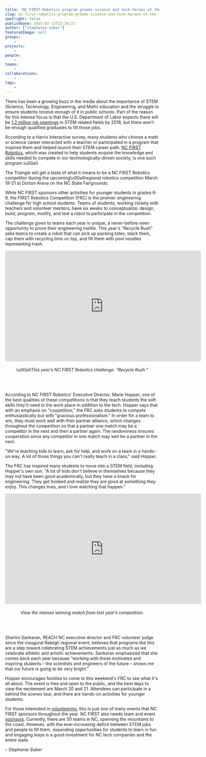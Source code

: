 ```yaml
---
title: "NC FIRST Robotics program grooms science and tech heroes of the future"
slug: nc-first-robotics-program-grooms-science-and-tech-heroes-of-the-future
spotlight: false
publishDate: 2015-03-13T15:26:21
author: ["stephanie-suber"]
featuredImage: null
groups:
    - 
projects:
    - 
people:
    - 
teams: 
    - 
collaborations:
    - 
tags:
    - 
---
```

<p>There has been a growing buzz in the media about the importance of STEM (Science, Technology, Engineering, and Math) education and the struggle to ensure students receive enough of it in public schools. Part of the reason for this intense focus is that the U.S. Department of Labor expects there will be <a href="http://mashable.com/2011/09/07/stem-microsoft-infographic/?utm_source=feedburner&amp;amp;utm_medium=feed&amp;amp;utm_campaign=Feed%3A+Mashable+%28Mashable%29" target="_blank">1.2 million job openings</a> in STEM related fields by 2018, but there won't be enough qualified graduates to fill those jobs.</p>
<p>According to a Harris Interactive survey, many students who choose a math or science career interacted with a teacher or participated in a program that inspired them and helped launch their STEM career path. <a href="http://www.ncfirstrobotics.org/" target="_blank">NC FIRST Robotics</a>, which was created to help students acquire the knowledge and skills needed to compete in our technologically-driven society, is one such program.\u00a0<!--more--></p>
<p>The Triangle will get a taste of what it means to be a NC FIRST Robotics competitor during the upcoming\u00a0regional robotics competition March 19-21 at Dorton Arena on the NC State Fairgrounds.</p>
<p>While NC FIRST sponsors other activities for younger students in grades K-8, the FIRST Robotics Competition (FRC) is the premier engineering challenge for high school students. Teams of students, working closely with teachers and volunteer mentors, have six weeks to conceptualize, design, build, program, modify, and test a robot to participate in the competition.</p>
<p>The challenge given to teams each year is unique, a never-before-seen opportunity to prove their engineering mettle. This year's "Recycle Rush" asks teams to create a robot that can pick up packing totes, stack them, cap them with recycling bins on top, and fill them with pool noodles representing trash.</p>
<p><iframe width="640" height="360" src="https://www.youtube.com/embed/W6UYFKNGHJ8?feature=oembed" frameborder="0" allowfullscreen></iframe></p>
<h6 style="text-align: center;">\u00a0This year&#8217;s NC FIRST Robotics challenge: &#8220;Recycle Rush.&#8221;</h6>
<p>&nbsp;</p>
<p>According to NC FIRST Robotics' Executive Director, Marie Hopper, one of the best qualities of these competitions is that they teach students the soft skills they'll need in the work place in addition to the tech. Hopper says that with an emphasis on "coopetition," the FRC asks students to compete enthusiastically but with "gracious professionalism." In order for a team to win, they must work well with their partner alliance, which changes throughout the competition so that a partner one match may be a competitor in the next and then a partner again. The randomness ensures cooperation since any competitor in one match may well be a partner in the next.</p>
<p>"We're teaching kids to learn, ask for help, and work on a team in a hands-on way. A lot of those things you can't really teach in a class," said Hopper.</p>
<p>The FRC has inspired many students to move into a STEM field, including Hopper's own son. "A lot of kids don't believe in themselves because they may not have been good academically, but they have a knack for engineering. They get hooked and realize they are good at something they enjoy. This changes lives, and I love watching that happen."</p>
<p><iframe width="640" height="360" src="https://www.youtube.com/embed/qstasn_fzCM?feature=oembed" frameborder="0" allowfullscreen></iframe></p>
<h6 style="text-align: center;">View the intense winning match from last year&#8217;s competition.</h6>
<p>&nbsp;</p>
<p>Sharlini Sankaran, REACH NC executive director and FRC volunteer judge since the inaugural Raleigh regional event, believes that programs like this are a step toward celebrating STEM achievements just as much as we celebrate athletic and artistic achievements. Sankaran emphasized that she comes back each year because &#8220;working with these motivated and inspiring students &#8211; the scientists and engineers of the future &#8211; shows me that our future is going to be very bright.&#8221;</p>
<p>Hopper encourages families to come to this weekend's FRC to see what it's all about. The event is free and open to the public, and the best days to view the excitement are March 20 and 21. Attendees can participate in a behind the scenes tour, and there are hands-on activities for younger students.</p>
<p>For those interested in <a href="mailto:ncfirstrobots@gmail.com" target="_blank">volunteering</a>, this is just one of many events that NC FIRST sponsors throughout the year. NC FIRST also needs team and event <a href="mailto:ncfirstrobots@gmail.com" target="_blank">sponsors</a>. Currently, there are 50 teams in NC, spanning the mountains to the coast. However, with the ever-increasing deficit between STEM jobs and people to fill them, expanding opportunities for students to learn in fun and engaging ways is a good investment for NC tech companies and the entire state.</p>
<p><em>&#8211; Stephanie Suber</em></p>
<!-- AddThis Advanced Settings generic via filter on the_content --><!-- AddThis Share Buttons generic via filter on the_content -->
